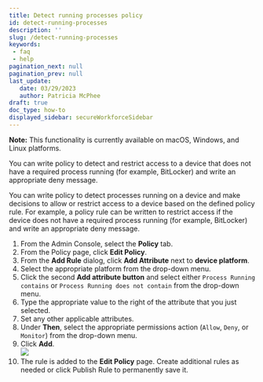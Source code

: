 ```yaml
---
title: Detect running processes policy
id: detect-running-processes
description: ''
slug: /detect-running-processes
keywords: 
 - faq
 - help
pagination_next: null
pagination_prev: null
last_update: 
   date: 03/29/2023
   author: Patricia McPhee
draft: true
doc_type: how-to
displayed_sidebar: secureWorkforceSidebar
--- 
```



**Note:** This functionality is currently available on macOS, Windows, and Linux platforms.

You can write policy to detect and restrict access to a device that does not have a required process running (for example, BitLocker) and write an appropriate deny message.

You can write policy to detect processes running on a device and make decisions to allow or restrict access to a device based on the defined policy rule. For example, a policy rule can be written to restrict access if the device does not have a required process running (for example, BitLocker) and write an appropriate deny message.

1.  From the Admin Console, select the **Policy** tab.
2.  From the Policy page, click **Edit Policy**.
3.  From the **Add Rule** dialog, click **Add Attribute** next to **device platform**.
4.  Select the appropriate platform from the drop-down menu.
5.  Click the second **Add attribute button** and select either `Process Running contains` or `Process Running does not contain` from the drop-down menu.
6.  Type the appropriate value to the right of the attribute that you just selected.
7.  Set any other applicable attributes.
8.  Under **Then**, select the appropriate permissions action (`Allow`, `Deny`, or `Monitor`) from the drop-down menu.
9.  Click **Add**.  
    ![](/images/policy/device_platform_process_not_running.PNG)
10.  The rule is added to the **Edit Policy** page. Create additional rules as needed or click Publish Rule to permanently save it.

